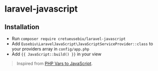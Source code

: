 # laravel-javascript

## Installation

- Run `composer require cretueusebiu/laravel-javascript`
- Add `Eusebiu\LaravelJavaScript\JavaScriptServiceProvider::class` to your providers array in `config/app.php`
- Add `{{ JavaScript::build() }}` in your view

> Inspired from [PHP Vars to JavaScript](https://github.com/laracasts/PHP-Vars-To-Js-Transformer).
